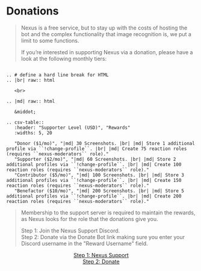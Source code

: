 # Donations

> Nexus is a free service, but to stay up with the costs of hosting the bot and the complex functionality that image recognition is, we put a limit to some functions.
>
> If you’re interested in supporting Nexus via a donation, please have a look at the following  monthly tiers:
>

```eval_rst

.. # define a hard line break for HTML
.. |br| raw:: html

   <br>

.. |md| raw:: html

   &middot;

.. csv-table::
   :header: "Supporter Level (USD)", "Rewards"
   :widths: 5, 20

   "Donor ($1/mo)", "|md| 30 Screenshots. |br| |md| Store 1 additional profile via ``!change-profile``. |br| |md| Create 75 reaction roles (requires ``nexus-moderators`` role)."
   "Supporter ($2/mo)", "|md| 60 Screenshots. |br| |md| Store 2 additional profiles via ``!change-profile``. |br| |md| Create 100 reaction roles (requires ``nexus-moderators`` role)."
   "Contributor ($5/mo)", "|md| 100 Screenshots. |br| |md| Store 3 additional profiles via ``!change-profile``. |br| |md| Create 150 reaction roles (requires ``nexus-moderators`` role)."
   "Benefactor ($10/mo)", "|md| 200 Screenshots. |br| |md| Store 5 additional profiles via ``!change-profile``. |br| |md| Create 200 reaction roles (requires ``nexus-moderators`` role)."

```

> Membership to the support server is required to maintain the rewards, as Nexus looks for the role that the donations give you.
>
> Step 1: Join the Nexus Support Discord.<br>Step 2: Donate via the Donate Bot link making sure you enter your Discord username in the "Reward Username" field.

<div align="center"><a class="donate_button" href="https://discord.gg/8PnNrEPhhe" target="_blank">Step 1: Nexus Support</a></div>

<div align="center"><a class="donate_button" href="https://donatebot.io/checkout/770303285550645278" target="_blank">Step 2: Donate</a></div>
